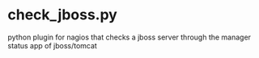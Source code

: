 check_jboss.py
==============

python plugin for nagios that checks a jboss server through the manager status app of jboss/tomcat
